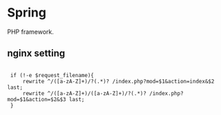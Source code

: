 # Spring
PHP framework.

 ## nginx setting 
 <pre><code>
 if (!-e $request_filename){
     rewrite ^/([a-zA-Z]+)/?(.*)? /index.php?mod=$1&action=index&$2 last;
     rewrite ^/([a-zA-Z]+)/([a-zA-Z]+)/?(.*)? /index.php?mod=$1&action=$2&$3 last;
 }
 </code></pre>
